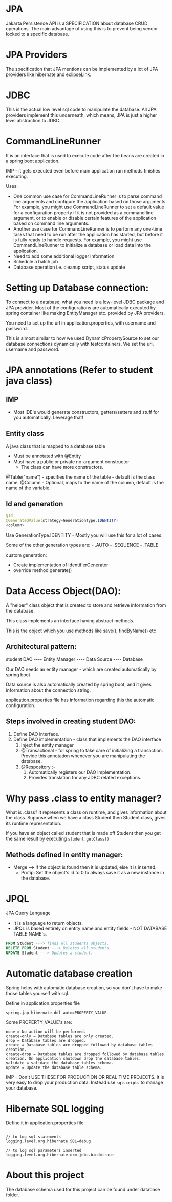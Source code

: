 # JPA

Jakarta Persistence API is a SPECIFICATION about database CRUD operations. The main advantage of using this is to prevent being vendor locked to a specific database. 

# JPA Providers

The specification that JPA mentions can be implemented by a lot of JPA providers like hibernate and eclipseLink. 

# JDBC 

This is the actual low level sql code to manipulate the database. All JPA providers implement this underneath, which means, JPA is just a higher level abstraction to JDBC.

# CommandLineRunner 

It is an interface that is used to execute code after the beans are created in a spring boot application. 

IMP - it gets executed even before main application run methods finishes executing.

Uses:
- One common use case for CommandLineRunner is to parse command line arguments and configure the application based on those arguments. For example, you might use CommandLineRunner to set a default value for a configuration property if it is not provided as a command line argument, or to enable or disable certain features of the application based on command line arguments.
- Another use case for CommandLineRunner is to perform any one-time tasks that need to be run after the application has started, but before it is fully ready to handle requests. For example, you might use CommandLineRunner to initialize a database or load data into the application.
- Need to add some additional logger information
- Schedule a batch job
- Database operation i.e. cleanup script, status update

# Setting up Database connection:

To connect to a database, what you need is a low-level JDBC package and JPA provider.
Most of the configurations are automatically executed by spring container like making EntityManager etc. provided by JPA providers.

You need to set up the url in application.properties, with username and password.

This is almost similar to how we used DynamicPropertySource to set our database connections dynamically with testcontainers. We set the uri, username and password.

# JPA annotations (Refer to student java class)

## IMP

- Most IDE's would generate constructors, getters/setters and stuff for you automatically. Leverage that!

## Entity class

A java class that is mapped to a database table

- Must be annotated with @Entity 
- Must have a public or private no-argument constructor
  - The class can have more constructors.

@Table("name") - specifies the name of the table - default is the class name.
@Column - Optional, maps to the name of the column, default is the name of the variable.

## Id and generation

```java
@Id
@GeneratedValue(strategy=GenerationType.IDENTITY)
<column>
```

Use GenerationType.IDENTITY - Mostly you will use this for a lot of cases.

Some of the other generation types are:
    - .AUTO 
    - .SEQUENCE
    - .TABLE

custom generation:

- Create implementation of IdentifierGenerator
- override method generate()

# Data Access Object(DAO):

A "helper" class object that is created to store and retrieve information from the database.

This class implements an interface having abstract methods.

This is the object which you use methods like save(), findByName() etc

## Architectural pattern:

student DAO ---- Entity Manager ---- Data Source ---- Database

Our DAO needs an entity manager - which are created automatically by spring boot.

Data source is also automatically created by spring boot, and it gives information about the connection string.

application.properties file has information regarding this the automatic configuration.

## Steps involved in creating student DAO:

1) Define DAO interface.
2) Define DAO implementation - class that implements the DAO interface
   1) Inject the entity manager
   2) @Transactional - for spring to take care of initializing a transaction. Provide this annotation whenever you are manipulating the database.
   3) @Respository :- 
      1) Automatically registers our DAO implementation.
      2) Provides translation for any JDBC related exceptions.

# Why pass .class to entity manager?

What is .class?
It represents a class on runtime, and gives information about the class. Suppose when we have a class Student then Student.class, gives its runtime representation.

If you have an object called student that is made off Student then you get the same result by executing
`student.getClass()`

## Methods defined in entity manager:

- Merge --> if the object is found then it is updated, else it is inserted.
  - Protip: Set the object's id to 0 to always save it as a new instance in the database.

# JPQL

JPA Query Language

- It is a language to return objects.
- JPQL is based entirely on entity name and entity fields - NOT DATABASE TABLE NAME's.

```sql
FROM Student ---> finds all students objects.
DELETE FROM Student ---> Deletes all students.
UPDATE Student ---> Updates a student.
```

# Automatic database creation

Spring helps with automatic database creation, so you don't have to make those tables yourself with sql.

Define in application.properties file 
```aidl
spring.jap.hibernate.ddl-auto=PROPERTY_VALUE
```

Some PROPERTY_VALUE's are:

```aidl
none = No action will be performed.
create-only = Database tables are only created.
drop = Database tables are dropped.
create = Database tables are dropped followed by database tables creation.
create-drop = Database tables are dropped followed by database tables creation. On application shutdown drop the database tables.
validate = validate the database tables schema.
update = Update the database table schema.
```

IMP - Don't USE THESE FOR PRODUCTION OR REAL TIME PROJECTS. It is very easy to drop your production data. Instead use `sqlscripts` to manage your database.

# Hibernate SQL logging

Define it in application.properties file.

```aidl

// to log sql statements
logging.level.org.hibernate.SQL=debug 

// to log sql parameters inserted
logging.level.org.hibernate.orm.jdbc.bind=trace
```

# About this project

The database schema used for this project can be found under database folder.
